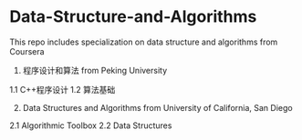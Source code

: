 # Data-Structure-and-Algorithms

This repo includes specialization on data structure and algorithms from Coursera

1. 程序设计和算法 from Peking University

1.1 C++程序设计
1.2 算法基础

2. Data Structures and Algorithms from University of California, San Diego

2.1 Algorithmic Toolbox
2.2 Data Structures
